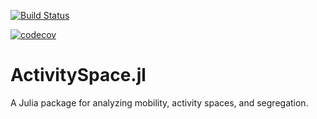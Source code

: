 [![Build Status](https://travis-ci.com/JohnPalmer/ActivitySpace.jl.svg?branch=master)](https://travis-ci.com/JohnPalmer/ActivitySpace.jl)

[![codecov](https://codecov.io/gh/JohnPalmer/ActivitySpace.jl/branch/master/graph/badge.svg)](https://codecov.io/gh/JohnPalmer/ActivitySpace.jl)

# ActivitySpace.jl
A Julia package for analyzing mobility, activity spaces, and segregation. 
